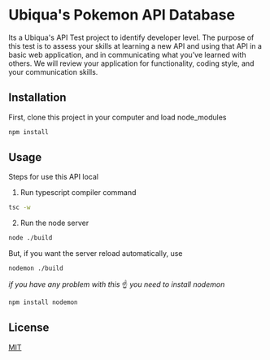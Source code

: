 # Ubiqua's Pokemon API Database

Its a Ubiqua's API Test project to identify developer level. The purpose of
this test is to assess your skills at learning a new API and using that API in a basic web
application, and in communicating what you’ve learned with others. We will review your
application for functionality, coding style, and your communication skills.

## Installation

First, clone this project in your computer and load node_modules 

```bash
npm install
```


## Usage
Steps for use this API local

1. Run typescript compiler command

```bash
tsc -w
```
2. Run the node server
```bash
node ./build
```
But, if you want the server reload automatically, use
```bash
nodemon ./build
```
*if you have any problem with this* :point_up: *you need to install nodemon*
```bash
npm install nodemon
```


## License
[MIT](https://choosealicense.com/licenses/mit/)
